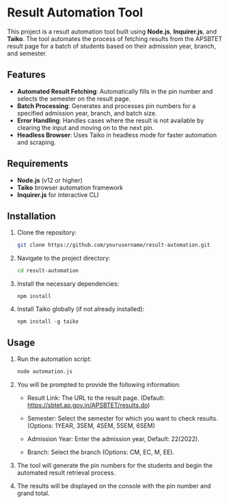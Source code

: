 # Result Automation Tool

This project is a result automation tool built using **Node.js**, **Inquirer.js**, and **Taiko**. The tool automates the process of fetching results from the APSBTET result page for a batch of students based on their admission year, branch, and semester.

## Features

- **Automated Result Fetching**: Automatically fills in the pin number and selects the semester on the result page.
- **Batch Processing**: Generates and processes pin numbers for a specified admission year, branch, and batch size.
- **Error Handling**: Handles cases where the result is not available by clearing the input and moving on to the next pin.
- **Headless Browser**: Uses Taiko in headless mode for faster automation and scraping.

## Requirements

- **Node.js** (v12 or higher)
- **Taiko** browser automation framework
- **Inquirer.js** for interactive CLI

## Installation

1. Clone the repository:
   ```bash
   git clone https://github.com/yourusername/result-automation.git
   ```

2. Navigate to the project directory:

    ```bash
    cd result-automation
    ```

3. Install the necessary dependencies:
    ```
    npm install
    ```

4. Install Taiko globally (if not already installed):

    ```
    npm install -g taiko
    ```

## Usage

1. Run the automation script:

    ```bash
    node automation.js
    ```
2. You will be prompted to provide the following information:

    - Result Link: The URL to the result page. (Default: https://sbtet.ap.gov.in/APSBTET/results.do)

    -  Semester: Select the semester for which you want to check results. (Options: 1YEAR, 3SEM, 4SEM, 5SEM, 6SEM)

    -  Admission Year: Enter the admission year, Default: 22(2022).

    - Branch: Select the branch (Options: CM, EC, M, EE).

3. The tool will generate the pin numbers for the students and begin the automated result retrieval process.

4. The results will be displayed on the console with the pin number and grand total.


